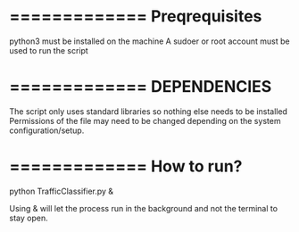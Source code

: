 =============
Preqrequisites
=============
python3 must be installed on the machine
A sudoer or root account must be used to run the script

=============
DEPENDENCIES
=============
The script only uses standard libraries so nothing else needs to be installed
Permissions of the file may need to be changed depending on the system configuration/setup. 

=============
How to run?
=============

python TrafficClassifier.py &

Using & will let the process run in the background and not the terminal to stay open.